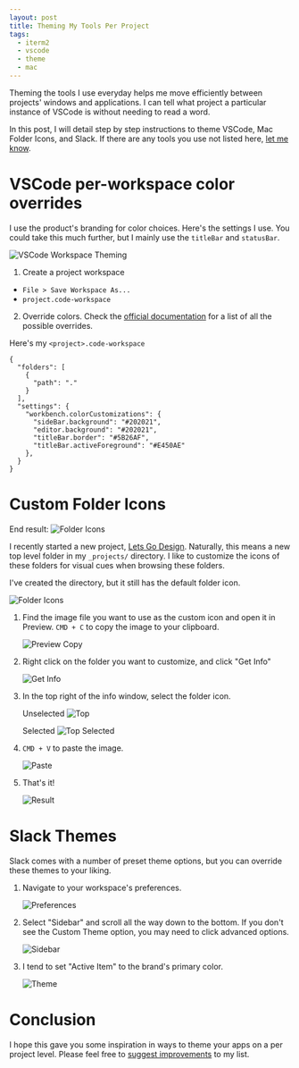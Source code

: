 ```yaml
---
layout: post
title: Theming My Tools Per Project
tags:
  - iterm2
  - vscode
  - theme
  - mac
---
```


Theming the tools I use everyday helps me move efficiently between projects' windows and applications. I can tell what project a particular instance of VSCode is without needing to read a word.

In this post, I will detail step by step instructions to theme VSCode, Mac Folder Icons, and Slack. If there are any tools you use not listed here, [let me know](https://twitter.com/attackrunryan).


# VSCode per-workspace color overrides
I use the product's branding for color choices. Here's the settings I use. You could take this much further, but I mainly use the `titleBar` and `statusBar`.

![VSCode Workspace Theming](/images/vscode-theming.png)

1. Create a project workspace
  - `File > Save Workspace As...` 
  - `project.code-workspace`

2. Override colors. Check the [official documentation](https://code.visualstudio.com/api/references/theme-color) for a list of all the possible overrides.

Here's my `<project>.code-workspace`
```
{
  "folders": [
    {
      "path": "."
    }
  ],
  "settings": {
    "workbench.colorCustomizations": {
      "sideBar.background": "#202021",
      "editor.background": "#202021",
      "titleBar.border": "#5B26AF",
      "titleBar.activeForeground": "#E450AE"
    },
  }
}
```

# Custom Folder Icons

End result:
![Folder Icons](/images/customFolderIcon/07_result.png)

I recently started a new project, [Lets Go Design](https://lets-go.design). Naturally, this means a new top level folder in my `_projects/` directory. I like to customize the icons of these folders for visual cues when browsing these folders.

I've created the directory, but it still has the default folder icon.

![Folder Icons](/images/customFolderIcon/01_current.png)

1. Find the image file you want to use as the custom icon and open it in Preview. `CMD + C` to copy the image to your clipboard.

    ![Preview Copy](/images/customFolderIcon/02_previewCopy.png)

2. Right click on the folder you want to customize, and click "Get Info"

    ![Get Info](/images/customFolderIcon/03_getInfo.png)

3. In the top right of the info window, select the folder icon.

    Unselected
    ![Top](/images/customFolderIcon/04_top.png)

    Selected
    ![Top Selected](/images/customFolderIcon/05_topSelected.png)

4. `CMD + V` to paste the image.

    ![Paste](/images/customFolderIcon/06_paste.png)

5. That's it!

    ![Result](/images/customFolderIcon/07_result.png)

# Slack Themes

Slack comes with a number of preset theme options, but you can override these themes to your liking.

1. Navigate to your workspace's preferences.

    ![Preferences](/images/slackTheme/01_preferences.png)

2. Select "Sidebar" and scroll all the way down to the bottom. If you don't see the Custom Theme option, you may need to click advanced options.

    ![Sidebar](/images/slackTheme/02_sidebar.png)

3. I tend to set "Active Item" to the brand's primary color.

    ![Theme](/images/slackTheme/03_theme.png)


# Conclusion

I hope this gave you some inspiration in ways to theme your apps on a per project level. Please feel free to [suggest improvements]((https://twitter.com/attackrunryan)) to my list.
